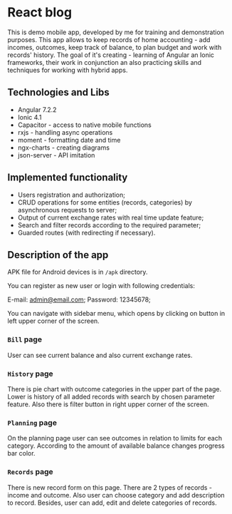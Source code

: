 # React blog

This is demo mobile app, developed by me for training and demonstration purposes.
This app allows to keep records of home accounting - add incomes, outcomes, keep track of balance, to plan budget and 
work with records' history.
The goal of it's creating - learning of Angular an Ionic frameworks, their work in conjunction an also practicing skills
and techniques for working with hybrid apps.


## Technologies and Libs

- Angular 7.2.2
- Ionic 4.1
- Capacitor - access to native mobile functions
- rxjs - handling async operations
- moment - formatting date and time
- ngx-charts - creating diagrams
- json-server - API imitation


## Implemented functionality

- Users registration and authorization;
- CRUD operations for some entities (records, categories) by asynchronous requests to server;
- Output of current exchange rates with real time update feature;
- Search and filter records according to the required parameter; 
- Guarded routes (with redirecting if necessary).


## Description of the app
APK file for Android devices is in `/apk` directory.

You can register as new user or login with following credentials:

E-mail: admin@email.com;
Password: 12345678;

You can navigate with sidebar menu, which opens by clicking on button in left upper corner of the screen.

### `Bill` page
User can see current balance and also current exchange rates.

### `History` page
There is pie chart with outcome categories in the upper part of the page.
Lower is history of all added records with search by chosen parameter feature.
Also there is filter button in right upper corner of the screen.

### `Planning` page
On the planning page user can see outcomes in relation to limits for each category.
According to the amount of available balance changes progress bar color.

### `Records` page
There is new record form on this page. There are 2 types of records - income and outcome. Also user can choose 
category and add description to record. Besides, user can add, edit and delete categories of records.

